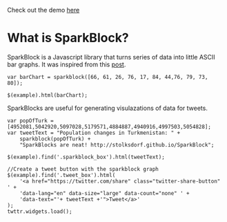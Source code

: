Check out the demo [here](http://stolksdorf.github.io/SparkBlock)

# What is SparkBlock?
SparkBlock is a Javascript library that turns series of data into little ASCII bar graphs. It was inspired from this [post](http://www.datadrivenconsulting.com/2010/06/twitter-sparkline-generator/).

	var barChart = sparkblock([66, 61, 26, 76, 17, 84, 44,76, 79, 73, 80]);

	$(example).html(barChart);

SparkBlocks are useful for generating visulazations of data for tweets.

	var popOfTurk = [4952081,5042920,5097028,5179571,4884887,4940916,4997503,5054828];
	var tweetText = "Population changes in Turkmenistan: " +
		sparkblock(popOfTurk) +
		"SparkBlocks are neat! http://stolksdorf.github.io/SparkBlock";

	$(example).find('.sparkblock_box').html(tweetText);

	//Create a tweet button with the sparkblock graph
	$(example).find('.tweet_box').html(
		'<a href="https://twitter.com/share" class="twitter-share-button" ' +
		'data-lang="en" data-size="large" data-count="none" ' +
		'data-text="'+ tweetText +'">Tweet</a>'
	);
	twttr.widgets.load();


